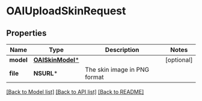 # OAIUploadSkinRequest

## Properties
Name | Type | Description | Notes
------------ | ------------- | ------------- | -------------
**model** | [**OAISkinModel***](OAISkinModel.md) |  | [optional] 
**file** | **NSURL*** | The skin image in PNG format | 

[[Back to Model list]](../README.md#documentation-for-models) [[Back to API list]](../README.md#documentation-for-api-endpoints) [[Back to README]](../README.md)


